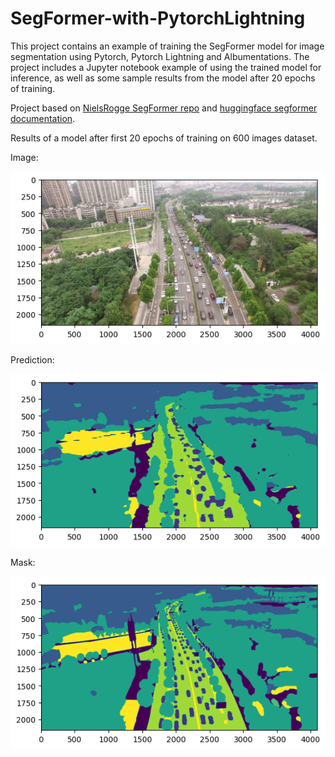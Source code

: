 # SegFormer-with-PytorchLightning

This project contains an example of training the SegFormer model for image segmentation using Pytorch, Pytorch Lightning 
and Albumentations. 
The project includes a Jupyter notebook example of using the trained model for inference, 
as well as some sample results from the model after 20 epochs of training. 

Project based on 
[NielsRogge SegFormer repo](https://github.com/NielsRogge/Transformers-Tutorials/blob/master/SegFormer/README.md)
and [huggingface segformer documentation](https://huggingface.co/docs/transformers/model_doc/segformer).



Results of a model after first 20 epochs of training on 600 images dataset.

Image:

![Image](data/image1.png)

Prediction:

![Image](data/prediction1.png)

Mask:

![Image](data/mask1.png)
